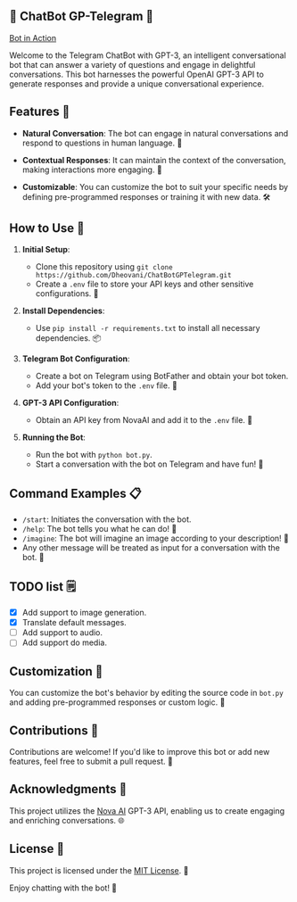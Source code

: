 ## 🤖 ChatBot GP-Telegram 🚀

[Bot in Action](https://github.com/Dheovani/ChatBotGPTelegram/assets/79609196/6a3a707d-c3e9-4801-ac99-df5ed911c0cc)

Welcome to the Telegram ChatBot with GPT-3, an intelligent conversational bot that can answer a variety of questions and engage in delightful conversations. This bot harnesses the powerful OpenAI GPT-3 API to generate responses and provide a unique conversational experience.

## Features 🌟

- **Natural Conversation**: The bot can engage in natural conversations and respond to questions in human language. 💬

- **Contextual Responses**: It can maintain the context of the conversation, making interactions more engaging. 🔄

- **Customizable**: You can customize the bot to suit your specific needs by defining pre-programmed responses or training it with new data. 🛠️

## How to Use 🚀

1. **Initial Setup**:
   - Clone this repository using `git clone https://github.com/Dheovani/ChatBotGPTelegram.git`
   - Create a `.env` file to store your API keys and other sensitive configurations. 🔑

2. **Install Dependencies**:
   - Use `pip install -r requirements.txt` to install all necessary dependencies. 📦

3. **Telegram Bot Configuration**:
   - Create a bot on Telegram using BotFather and obtain your bot token.
   - Add your bot's token to the `.env` file. 🤖

4. **GPT-3 API Configuration**:
   - Obtain an API key from NovaAI and add it to the `.env` file. 🔑

5. **Running the Bot**:
   - Run the bot with `python bot.py`.
   - Start a conversation with the bot on Telegram and have fun! 🎉

## Command Examples 📋

- `/start`: Initiates the conversation with the bot.
- `/help`: The bot tells you what he can do! 🤖
- `/imagine`: The bot will imagine an image according to your description! 💭
- Any other message will be treated as input for a conversation with the bot. 💬

## TODO list 🗒️

- [x] Add support to image generation.
- [x] Translate default messages.
- [ ] Add support to audio.
- [ ] Add support do media.

## Customization 🧩

You can customize the bot's behavior by editing the source code in `bot.py` and adding pre-programmed responses or custom logic. 🧬

## Contributions 🤝

Contributions are welcome! If you'd like to improve this bot or add new features, feel free to submit a pull request. 🙌

## Acknowledgments 🙏

This project utilizes the [Nova AI](https://nova-oss.com/) GPT-3 API, enabling us to create engaging and enriching conversations. 🌐

## License 📜

This project is licensed under the [MIT License](LICENSE). 📄

Enjoy chatting with the bot! 🤗
